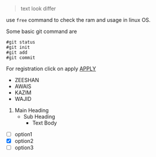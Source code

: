> text look differ

use ` free ` command to check the ram and usage in linux OS.

Some basic git command are 
```
#git status
#git init
#git add
#git commit
```

For registration click on apply [APPLY](www.zee.net.pk/sign_up)

- ZEESHAN
- AWAIS
- KAZIM
- WAJID

1. Main Heading
   - Sub Heading
     - Text Body

- [ ] option1
- [x] option2
- [ ] option3
